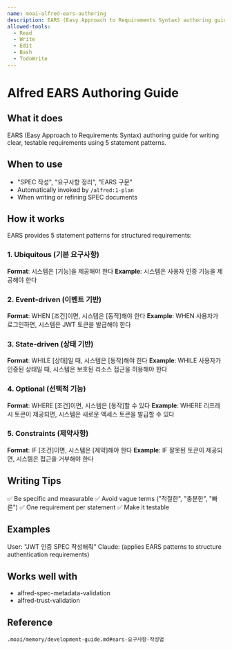 ```yaml
---
name: moai-alfred-ears-authoring
description: EARS (Easy Approach to Requirements Syntax) authoring guide with 5 statement patterns for clear, testable requirements
allowed-tools:
  - Read
  - Write
  - Edit
  - Bash
  - TodoWrite
---
```


# Alfred EARS Authoring Guide

## What it does

EARS (Easy Approach to Requirements Syntax) authoring guide for writing clear, testable requirements using 5 statement patterns.

## When to use

- "SPEC 작성", "요구사항 정리", "EARS 구문"
- Automatically invoked by `/alfred:1-plan`
- When writing or refining SPEC documents

## How it works

EARS provides 5 statement patterns for structured requirements:

### 1. Ubiquitous (기본 요구사항)
**Format**: 시스템은 [기능]을 제공해야 한다
**Example**: 시스템은 사용자 인증 기능을 제공해야 한다

### 2. Event-driven (이벤트 기반)
**Format**: WHEN [조건]이면, 시스템은 [동작]해야 한다
**Example**: WHEN 사용자가 로그인하면, 시스템은 JWT 토큰을 발급해야 한다

### 3. State-driven (상태 기반)
**Format**: WHILE [상태]일 때, 시스템은 [동작]해야 한다
**Example**: WHILE 사용자가 인증된 상태일 때, 시스템은 보호된 리소스 접근을 허용해야 한다

### 4. Optional (선택적 기능)
**Format**: WHERE [조건]이면, 시스템은 [동작]할 수 있다
**Example**: WHERE 리프레시 토큰이 제공되면, 시스템은 새로운 액세스 토큰을 발급할 수 있다

### 5. Constraints (제약사항)
**Format**: IF [조건]이면, 시스템은 [제약]해야 한다
**Example**: IF 잘못된 토큰이 제공되면, 시스템은 접근을 거부해야 한다

## Writing Tips

✅ Be specific and measurable
✅ Avoid vague terms ("적절한", "충분한", "빠른")
✅ One requirement per statement
✅ Make it testable

## Examples

User: "JWT 인증 SPEC 작성해줘"
Claude: (applies EARS patterns to structure authentication requirements)

## Works well with

- alfred-spec-metadata-validation
- alfred-trust-validation

## Reference

`.moai/memory/development-guide.md#ears-요구사항-작성법`
